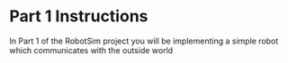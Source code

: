 # Part 1 Instructions

In Part 1 of the RobotSim project you will be implementing a simple robot which communicates
with the outside world
